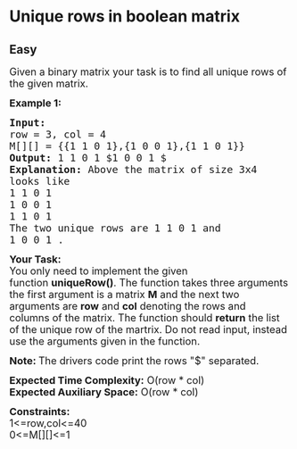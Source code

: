# Unique rows in boolean matrix
## Easy 
<div class="problem-statement">
                <p></p><p><span style="font-size:18px">Given a binary matrix your task is to find all unique rows of the given matrix. </span></p>

<p><span style="font-size:18px"><strong>Example 1:</strong></span></p>

<pre><span style="font-size:18px"><strong>Input:
</strong>row = 3, col = 4 
M[][] = {{1 1 0 1},{1 0 0 1},{1 1 0 1}}
<strong>Output: </strong>1 1 0 1 $1 0 0 1 $<strong>
Explanation: </strong>Above the matrix of size 3x4
looks like
1 1 0 1
1 0 0 1
1 1 0 1
The two unique rows are 1 1 0 1 and
1 0 0 1 .</span>
</pre>

<p><span style="font-size:18px"><strong>Your Task:</strong><br>
You only need to implement the given function&nbsp;<strong>uniqueRow()</strong>.&nbsp;The function takes three arguments the first argument is a matrix <strong>M</strong> and the next two arguments are <strong>row</strong>&nbsp;and <strong>col</strong>&nbsp;denoting the rows and columns&nbsp;of the matrix.&nbsp;The function should <strong>return</strong> the list of the unique row of the martrix. Do not read input, instead use the arguments given in the function.</span></p>

<p><span style="font-size:18px"><strong>Note:&nbsp;</strong>The drivers code print the rows "$" separated.</span></p>

<p><span style="font-size:18px"><strong>Expected Time Complexity:</strong>&nbsp;O(row * col)<br>
<strong>Expected Auxiliary Space:</strong>&nbsp;O(row * col)</span></p>

<p><span style="font-size:18px"><strong>Constraints:</strong><br>
1&lt;=row,col&lt;=40<br>
0&lt;=M[][]&lt;=1</span></p>
 <p></p>
            </div>